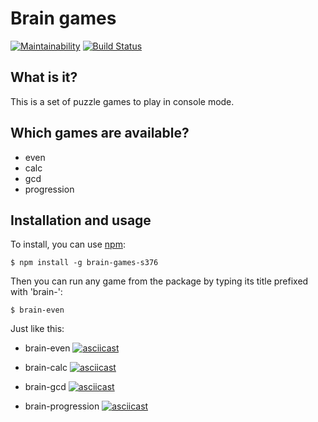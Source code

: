 # Brain games

[![Maintainability](https://api.codeclimate.com/v1/badges/d02f1e74374dab879c0f/maintainability)](https://codeclimate.com/github/k5md/project-lvl1-s376/maintainability)
[![Build Status](https://travis-ci.com/k5md/project-lvl1-s376.svg?branch=master)](https://travis-ci.com/k5md/project-lvl1-s376)

## What is it?

This is a set of puzzle games to play in console mode.

## Which games are available?

- even
- calc
- gcd
- progression

## Installation and usage
To install, you can use [npm](https://npmjs.org/):
```
$ npm install -g brain-games-s376
```

Then you can run any game from the package by typing its title prefixed with 'brain-':
```
$ brain-even
```

Just like this:

- brain-even
[![asciicast](https://asciinema.org/a/cp9EuNJ9oxI7nG0DAStO5BmBy.svg)](https://asciinema.org/a/cp9EuNJ9oxI7nG0DAStO5BmBy)

- brain-calc
[![asciicast](https://asciinema.org/a/v7j6gx5rEReAGSNxB7xhb7eZK.svg)](https://asciinema.org/a/v7j6gx5rEReAGSNxB7xhb7eZK)

- brain-gcd
[![asciicast](https://asciinema.org/a/KTk1o3nBrxMJuEf6p9srSLN3i.svg)](https://asciinema.org/a/KTk1o3nBrxMJuEf6p9srSLN3i)

- brain-progression
[![asciicast](https://asciinema.org/a/eOwlR9OVu8FLWbtIsggjQtTq4.svg)](https://asciinema.org/a/eOwlR9OVu8FLWbtIsggjQtTq4)